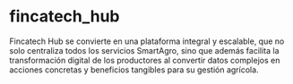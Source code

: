 # fincatech_hub
Fincatech Hub se convierte en una plataforma integral y escalable, que no solo centraliza todos los servicios SmartAgro, sino que además facilita la transformación digital de los productores al convertir datos complejos en acciones concretas y beneficios tangibles para su gestión agrícola.
